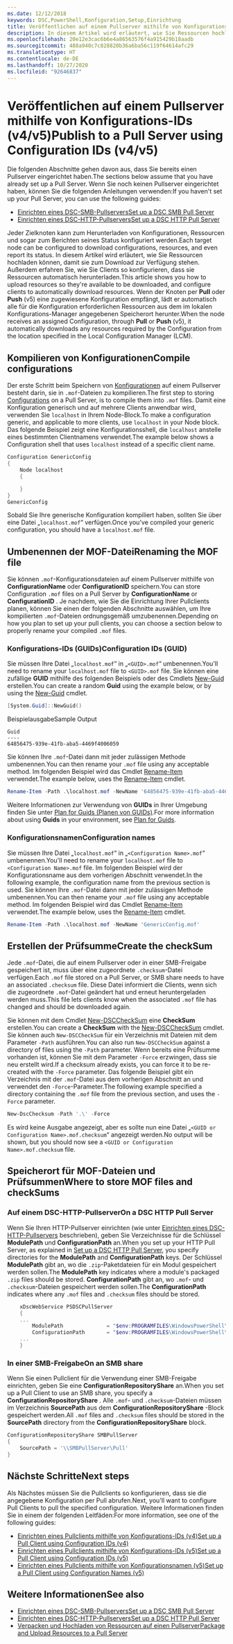 ```yaml
---
ms.date: 12/12/2018
keywords: DSC,PowerShell,Konfiguration,Setup,Einrichtung
title: Veröffentlichen auf einem Pullserver mithilfe von Konfigurations-IDs (v4/v5)
description: In diesem Artikel wird erläutert, wie Sie Ressourcen hochladen können, damit sie zum Download zur Verfügung stehen. Außerdem erfahren Sie, wie Sie Clients so konfigurieren, dass sie Ressourcen automatisch herunterladen.
ms.openlocfilehash: 20e12e3cac6b6e4a86563576f4a915429b18aadb
ms.sourcegitcommit: 488a940c7c828820b36a6ba56c119f64614afc29
ms.translationtype: HT
ms.contentlocale: de-DE
ms.lasthandoff: 10/27/2020
ms.locfileid: "92646837"
---
```

# <a name="publish-to-a-pull-server-using-configuration-ids-v4v5"></a><span data-ttu-id="302b5-104">Veröffentlichen auf einem Pullserver mithilfe von Konfigurations-IDs (v4/v5)</span><span class="sxs-lookup"><span data-stu-id="302b5-104">Publish to a Pull Server using Configuration IDs (v4/v5)</span></span>

<span data-ttu-id="302b5-105">Die folgenden Abschnitte gehen davon aus, dass Sie bereits einen Pullserver eingerichtet haben.</span><span class="sxs-lookup"><span data-stu-id="302b5-105">The sections below assume that you have already set up a Pull Server.</span></span> <span data-ttu-id="302b5-106">Wenn Sie noch keinen Pullserver eingerichtet haben, können Sie die folgenden Anleitungen verwenden:</span><span class="sxs-lookup"><span data-stu-id="302b5-106">If you haven't set up your Pull Server, you can use the following guides:</span></span>

- [<span data-ttu-id="302b5-107">Einrichten eines DSC-SMB-Pullservers</span><span class="sxs-lookup"><span data-stu-id="302b5-107">Set up a DSC SMB Pull Server</span></span>](pullServerSmb.md)
- [<span data-ttu-id="302b5-108">Einrichten eines DSC-HTTP-Pullservers</span><span class="sxs-lookup"><span data-stu-id="302b5-108">Set up a DSC HTTP Pull Server</span></span>](pullServer.md)

<span data-ttu-id="302b5-109">Jeder Zielknoten kann zum Herunterladen von Konfigurationen, Ressourcen und sogar zum Berichten seines Status konfiguriert werden.</span><span class="sxs-lookup"><span data-stu-id="302b5-109">Each target node can be configured to download configurations, resources, and even report its status.</span></span> <span data-ttu-id="302b5-110">In diesem Artikel wird erläutert, wie Sie Ressourcen hochladen können, damit sie zum Download zur Verfügung stehen. Außerdem erfahren Sie, wie Sie Clients so konfigurieren, dass sie Ressourcen automatisch herunterladen.</span><span class="sxs-lookup"><span data-stu-id="302b5-110">This article shows you how to upload resources so they're available to be downloaded, and configure clients to automatically download resources.</span></span> <span data-ttu-id="302b5-111">Wenn der Knoten per **Pull** oder **Push** (v5) eine zugewiesene Konfiguration empfängt, lädt er automatisch alle für die Konfiguration erforderlichen Ressourcen aus dem im lokalen Konfigurations-Manager angegebenen Speicherort herunter.</span><span class="sxs-lookup"><span data-stu-id="302b5-111">When the node receives an assigned Configuration, through **Pull** or **Push** (v5), it automatically downloads any resources required by the Configuration from the location specified in the Local Configuration Manager (LCM).</span></span>

## <a name="compile-configurations"></a><span data-ttu-id="302b5-112">Kompilieren von Konfigurationen</span><span class="sxs-lookup"><span data-stu-id="302b5-112">Compile configurations</span></span>

<span data-ttu-id="302b5-113">Der erste Schritt beim Speichern von [Konfigurationen](../configurations/configurations.md) auf einem Pullserver besteht darin, sie in `.mof`-Dateien zu kompilieren.</span><span class="sxs-lookup"><span data-stu-id="302b5-113">The first step to storing [Configurations](../configurations/configurations.md) on a Pull Server, is to compile them into `.mof` files.</span></span> <span data-ttu-id="302b5-114">Damit eine Konfiguration generisch und auf mehrere Clients anwendbar wird, verwenden Sie `localhost` in Ihrem Node-Block.</span><span class="sxs-lookup"><span data-stu-id="302b5-114">To make a configuration generic, and applicable to more clients, use `localhost` in your Node block.</span></span> <span data-ttu-id="302b5-115">Das folgende Beispiel zeigt eine Konfigurationsshell, die `localhost` anstelle eines bestimmten Clientnamens verwendet.</span><span class="sxs-lookup"><span data-stu-id="302b5-115">The example below shows a Configuration shell that uses `localhost` instead of a specific client name.</span></span>

```powershell
Configuration GenericConfig
{
    Node localhost
    {

    }
}
GenericConfig
```

<span data-ttu-id="302b5-116">Sobald Sie Ihre generische Konfiguration kompiliert haben, sollten Sie über eine Datei „`localhost.mof`“ verfügen.</span><span class="sxs-lookup"><span data-stu-id="302b5-116">Once you've compiled your generic configuration, you should have a `localhost.mof` file.</span></span>

## <a name="renaming-the-mof-file"></a><span data-ttu-id="302b5-117">Umbenennen der MOF-Datei</span><span class="sxs-lookup"><span data-stu-id="302b5-117">Renaming the MOF file</span></span>

<span data-ttu-id="302b5-118">Sie können `.mof`-Konfigurationsdateien auf einem Pullserver mithilfe von **ConfigurationName** oder **ConfigurationID** speichern.</span><span class="sxs-lookup"><span data-stu-id="302b5-118">You can store Configuration `.mof` files on a Pull Server by **ConfigurationName** or **ConfigurationID** .</span></span> <span data-ttu-id="302b5-119">Je nachdem, wie Sie die Einrichtung Ihrer Pullclients planen, können Sie einen der folgenden Abschnitte auswählen, um Ihre kompilierten `.mof`-Dateien ordnungsgemäß umzubenennen.</span><span class="sxs-lookup"><span data-stu-id="302b5-119">Depending on how you plan to set up your pull clients, you can choose a section below to properly rename your compiled `.mof` files.</span></span>

### <a name="configuration-ids-guid"></a><span data-ttu-id="302b5-120">Konfigurations-IDs (GUIDs)</span><span class="sxs-lookup"><span data-stu-id="302b5-120">Configuration IDs (GUID)</span></span>

<span data-ttu-id="302b5-121">Sie müssen Ihre Datei „`localhost.mof`“ in „`<GUID>.mof`“ umbenennen.</span><span class="sxs-lookup"><span data-stu-id="302b5-121">You'll need to rename your `localhost.mof` file to `<GUID>.mof` file.</span></span> <span data-ttu-id="302b5-122">Sie können eine zufällige **GUID** mithilfe des folgenden Beispiels oder des Cmdlets [New-Guid](/powershell/module/microsoft.powershell.utility/new-guid) erstellen.</span><span class="sxs-lookup"><span data-stu-id="302b5-122">You can create a random **Guid** using the example below, or by using the [New-Guid](/powershell/module/microsoft.powershell.utility/new-guid) cmdlet.</span></span>

```powershell
[System.Guid]::NewGuid()
```

<span data-ttu-id="302b5-123">Beispielausgabe</span><span class="sxs-lookup"><span data-stu-id="302b5-123">Sample Output</span></span>

```Output
Guid
----
64856475-939e-41fb-aba5-4469f4006059
```

<span data-ttu-id="302b5-124">Sie können Ihre `.mof`-Datei dann mit jeder zulässigen Methode umbenennen.</span><span class="sxs-lookup"><span data-stu-id="302b5-124">You can then rename your `.mof` file using any acceptable method.</span></span> <span data-ttu-id="302b5-125">Im folgenden Beispiel wird das Cmdlet [Rename-Item](/powershell/module/microsoft.powershell.management/rename-item) verwendet.</span><span class="sxs-lookup"><span data-stu-id="302b5-125">The example below, uses the [Rename-Item](/powershell/module/microsoft.powershell.management/rename-item) cmdlet.</span></span>

```powershell
Rename-Item -Path .\localhost.mof -NewName '64856475-939e-41fb-aba5-4469f4006059.mof'
```

<span data-ttu-id="302b5-126">Weitere Informationen zur Verwendung von **GUIDs** in Ihrer Umgebung finden Sie unter [Plan for Guids (Planen von GUIDs)](secureServer.md#guids).</span><span class="sxs-lookup"><span data-stu-id="302b5-126">For more information about using **Guids** in your environment, see [Plan for Guids](secureServer.md#guids).</span></span>

### <a name="configuration-names"></a><span data-ttu-id="302b5-127">Konfigurationsnamen</span><span class="sxs-lookup"><span data-stu-id="302b5-127">Configuration names</span></span>

<span data-ttu-id="302b5-128">Sie müssen Ihre Datei „`localhost.mof`“ in „`<Configuration Name>.mof`“ umbenennen.</span><span class="sxs-lookup"><span data-stu-id="302b5-128">You'll need to rename your `localhost.mof` file to `<Configuration Name>.mof` file.</span></span> <span data-ttu-id="302b5-129">Im folgenden Beispiel wird der Konfigurationsname aus dem vorherigen Abschnitt verwendet.</span><span class="sxs-lookup"><span data-stu-id="302b5-129">In the following example, the configuration name from the previous section is used.</span></span> <span data-ttu-id="302b5-130">Sie können Ihre `.mof`-Datei dann mit jeder zulässigen Methode umbenennen.</span><span class="sxs-lookup"><span data-stu-id="302b5-130">You can then rename your `.mof` file using any acceptable method.</span></span> <span data-ttu-id="302b5-131">Im folgenden Beispiel wird das Cmdlet [Rename-Item](/powershell/module/microsoft.powershell.management/rename-item) verwendet.</span><span class="sxs-lookup"><span data-stu-id="302b5-131">The example below, uses the [Rename-Item](/powershell/module/microsoft.powershell.management/rename-item) cmdlet.</span></span>

```powershell
Rename-Item -Path .\localhost.mof -NewName 'GenericConfig.mof'
```

## <a name="create-the-checksum"></a><span data-ttu-id="302b5-132">Erstellen der Prüfsumme</span><span class="sxs-lookup"><span data-stu-id="302b5-132">Create the checkSum</span></span>

<span data-ttu-id="302b5-133">Jede `.mof`-Datei, die auf einem Pullserver oder in einer SMB-Freigabe gespeichert ist, muss über eine zugeordnete `.checksum`-Datei verfügen.</span><span class="sxs-lookup"><span data-stu-id="302b5-133">Each `.mof` file stored on a Pull Server, or SMB share needs to have an associated `.checksum` file.</span></span>
<span data-ttu-id="302b5-134">Diese Datei informiert die Clients, wenn sich die zugeordnete `.mof`-Datei geändert hat und erneut heruntergeladen werden muss.</span><span class="sxs-lookup"><span data-stu-id="302b5-134">This file lets clients know when the associated `.mof` file has changed and should be downloaded again.</span></span>

<span data-ttu-id="302b5-135">Sie können mit dem Cmdlet [New-DSCCheckSum](/powershell/module/psdesiredstateconfiguration/new-dscchecksum) eine **CheckSum** erstellen.</span><span class="sxs-lookup"><span data-stu-id="302b5-135">You can create a **CheckSum** with the [New-DSCCheckSum](/powershell/module/psdesiredstateconfiguration/new-dscchecksum) cmdlet.</span></span> <span data-ttu-id="302b5-136">Sie können auch `New-DSCCheckSum` für ein Verzeichnis mit Dateien mit dem Parameter `-Path` ausführen.</span><span class="sxs-lookup"><span data-stu-id="302b5-136">You can also run `New-DSCCheckSum` against a directory of files using the `-Path` parameter.</span></span>
<span data-ttu-id="302b5-137">Wenn bereits eine Prüfsumme vorhanden ist, können Sie mit dem Parameter `-Force` erzwingen, dass sie neu erstellt wird.</span><span class="sxs-lookup"><span data-stu-id="302b5-137">If a checksum already exists, you can force it to be re-created with the `-Force` parameter.</span></span> <span data-ttu-id="302b5-138">Das folgende Beispiel gibt ein Verzeichnis mit der `.mof`-Datei aus dem vorherigen Abschnitt an und verwendet den `-Force`-Parameter.</span><span class="sxs-lookup"><span data-stu-id="302b5-138">The following example specified a directory containing the `.mof` file from the previous section, and uses the `-Force` parameter.</span></span>

```powershell
New-DscChecksum -Path '.\' -Force
```

<span data-ttu-id="302b5-139">Es wird keine Ausgabe angezeigt, aber es sollte nun eine Datei „`<GUID or Configuration Name>.mof.checksum`“ angezeigt werden.</span><span class="sxs-lookup"><span data-stu-id="302b5-139">No output will be shown, but you should now see a `<GUID or Configuration Name>.mof.checksum` file.</span></span>

## <a name="where-to-store-mof-files-and-checksums"></a><span data-ttu-id="302b5-140">Speicherort für MOF-Dateien und Prüfsummen</span><span class="sxs-lookup"><span data-stu-id="302b5-140">Where to store MOF files and checkSums</span></span>

### <a name="on-a-dsc-http-pull-server"></a><span data-ttu-id="302b5-141">Auf einem DSC-HTTP-Pullserver</span><span class="sxs-lookup"><span data-stu-id="302b5-141">On a DSC HTTP Pull Server</span></span>

<span data-ttu-id="302b5-142">Wenn Sie Ihren HTTP-Pullserver einrichten (wie unter [Einrichten eines DSC-HTTP-Pullservers](pullServer.md) beschrieben), geben Sie Verzeichnisse für die Schlüssel **ModulePath** und **ConfigurationPath** an.</span><span class="sxs-lookup"><span data-stu-id="302b5-142">When you set up your HTTP Pull Server, as explained in [Set up a DSC HTTP Pull Server](pullServer.md), you specify directories for the **ModulePath** and **ConfigurationPath** keys.</span></span> <span data-ttu-id="302b5-143">Der Schlüssel **ModulePath** gibt an, wo die `.zip`-Paketdateien für ein Modul gespeichert werden sollen.</span><span class="sxs-lookup"><span data-stu-id="302b5-143">The **ModulePath** key indicates where a module's packaged `.zip` files should be stored.</span></span> <span data-ttu-id="302b5-144">**ConfigurationPath** gibt an, wo `.mof`- und `.checksum`-Dateien gespeichert werden sollen.</span><span class="sxs-lookup"><span data-stu-id="302b5-144">The **ConfigurationPath** indicates where any `.mof` files and `.checksum` files should be stored.</span></span>

```powershell
    xDscWebService PSDSCPullServer
    {
    ...
        ModulePath              = "$env:PROGRAMFILES\WindowsPowerShell\DscService\Modules"
        ConfigurationPath       = "$env:PROGRAMFILES\WindowsPowerShell\DscService\Configuration"
    ...
    }

```

### <a name="on-an-smb-share"></a><span data-ttu-id="302b5-145">In einer SMB-Freigabe</span><span class="sxs-lookup"><span data-stu-id="302b5-145">On an SMB share</span></span>

<span data-ttu-id="302b5-146">Wenn Sie einen Pullclient für die Verwendung einer SMB-Freigabe einrichten, geben Sie eine **ConfigurationRepositoryShare** an.</span><span class="sxs-lookup"><span data-stu-id="302b5-146">When you set up a Pull Client to use an SMB share, you specify a **ConfigurationRepositoryShare** .</span></span>
<span data-ttu-id="302b5-147">Alle `.mof`- und `.checksum`-Dateien müssen im Verzeichnis **SourcePath** aus dem **ConfigurationRepositoryShare** -Block gespeichert werden.</span><span class="sxs-lookup"><span data-stu-id="302b5-147">All `.mof` files and `.checksum` files should be stored in the **SourcePath** directory from the **ConfigurationRepositoryShare** block.</span></span>

```powershell
ConfigurationRepositoryShare SMBPullServer
{
    SourcePath = '\\SMBPullServer\Pull'
}
```

## <a name="next-steps"></a><span data-ttu-id="302b5-148">Nächste Schritte</span><span class="sxs-lookup"><span data-stu-id="302b5-148">Next steps</span></span>

<span data-ttu-id="302b5-149">Als Nächstes müssen Sie die Pullclients so konfigurieren, dass sie die angegebene Konfiguration per Pull abrufen.</span><span class="sxs-lookup"><span data-stu-id="302b5-149">Next, you'll want to configure Pull Clients to pull the specified configuration.</span></span> <span data-ttu-id="302b5-150">Weitere Informationen finden Sie in einem der folgenden Leitfäden:</span><span class="sxs-lookup"><span data-stu-id="302b5-150">For more information, see one of the following guides:</span></span>

- [<span data-ttu-id="302b5-151">Einrichten eines Pullclients mithilfe von Konfigurations-IDs (v4)</span><span class="sxs-lookup"><span data-stu-id="302b5-151">Set up a Pull Client using Configuration IDs (v4)</span></span>](pullClientConfigId4.md)
- [<span data-ttu-id="302b5-152">Einrichten eines Pullclients mithilfe von Konfigurations-IDs (v5)</span><span class="sxs-lookup"><span data-stu-id="302b5-152">Set up a Pull Client using Configuration IDs (v5)</span></span>](pullClientConfigId.md)
- [<span data-ttu-id="302b5-153">Einrichten eines Pullclients mithilfe von Konfigurationsnamen (v5)</span><span class="sxs-lookup"><span data-stu-id="302b5-153">Set up a Pull Client using Configuration Names (v5)</span></span>](pullClientConfigNames.md)

## <a name="see-also"></a><span data-ttu-id="302b5-154">Weitere Informationen</span><span class="sxs-lookup"><span data-stu-id="302b5-154">See also</span></span>

- [<span data-ttu-id="302b5-155">Einrichten eines DSC-SMB-Pullservers</span><span class="sxs-lookup"><span data-stu-id="302b5-155">Set up a DSC SMB Pull Server</span></span>](pullServerSmb.md)
- [<span data-ttu-id="302b5-156">Einrichten eines DSC-HTTP-Pullservers</span><span class="sxs-lookup"><span data-stu-id="302b5-156">Set up a DSC HTTP Pull Server</span></span>](pullServer.md)
- [<span data-ttu-id="302b5-157">Verpacken und Hochladen von Ressourcen auf einen Pullserver</span><span class="sxs-lookup"><span data-stu-id="302b5-157">Package and Upload Resources to a Pull Server</span></span>](package-upload-resources.md)
